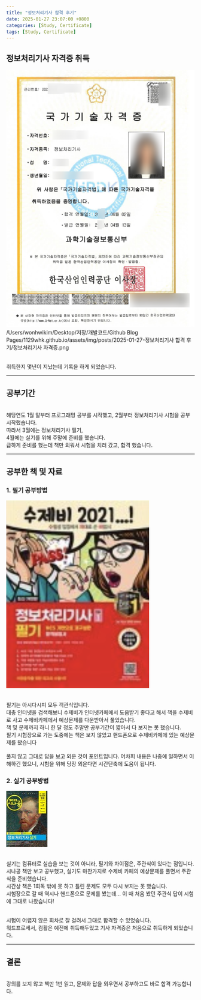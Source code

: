 ```yaml
---
title: "정보처리기사 합격 후기"
date: 2025-01-27 23:07:00 +0800
categories: [Study, Certificate]
tags: [Study, Certificate]
---
```

## 정보처리기사 자격증 취득
<img src="/assets/img/posts/2025-01-27-정보처리기사 합격 후기/정보처리기사 자격증.png">
/Users/wonhwikim/Desktop/저장/개발코드/Github Blog Pages/1129whk.github.io/assets/img/posts/2025-01-27-정보처리기사 합격 후기/정보처리기사 자격증.png

<br>취득한지 몇년이 지났는데 기록을 하게 되었습니다.
<hr>

## 공부기간
<br>해당연도 1월 말부터 프로그래밍 공부를 시작했고, 2월부터 정보처리기사 시험을 공부 시작했습니다.
<br>따라서 3월에는 정보처리기사 필기,
<br>4월에는 실기를 위해 주말에 준비를 했습니다.
<br>급하게 준비를 했는데 책만 외워서 시험을 치러 갔고, 합격 했습니다.
<hr>

## 공부한 책 및 자료

### 1. 필기 공부방법

<img src="/assets/img/posts/2025-01-27-정보처리기사 합격 후기/수제비 필기.png">

<br>필기는 아시다시피 모두 객관식입니다.
<br>대충 인터넷을 검색해보니 수제비가 인터넷카페에서 도움받기 좋다고 해서 책을 수제비로 사고 수제비카페에서 예상문제를 다운받아서 풀었습니다.
<br>책 및 문제까지 하니 한 달 정도 주말만 공부기간이 짧아서 다 보지는 못 했습니다.
<br>필기 시험장으로 가는 도중에는 책은 보지 않았고 핸드폰으로 수제비카페에 있는 예상문제를 봤습니다
<br><br>풀지 않고 그대로 답을 보고 외운 것이 포인트입니다. 어차피 내용은 나중에 일하면서 이해하긴 했으니, 시험을 위해 당장 외운다면 시간단축에 도움이 됩니다.

### 2. 실기 공부방법

<img src="/assets/img/posts/2025-01-27-정보처리기사 합격 후기/수제비 실기.jpeg">

<br>실기는 컴퓨터로 실습을 보는 것이 아니라, 필기와 차이점은, 주관식이 있다는 점입니다.
<br>시나공 책만 보고 공부했고, 실기도 마찬가지로 수제비 카페의 예상문제를 풀면서 주관식을 준비했습니다.
<br>시간상 책은 1회독 밖에 못 하고 틀린 문제도 모두 다시 보지는 못 했습니다.
<br>시험장으로 갈 때 역시나 핸드폰으로 문제를 봤는데... 이 때 처음 봤던 주관식 답이 시험에 그대로 나왔습니다!

<br>시험이 어렵지 않은 회차로 잘 걸려서 그대로 합격할 수 있었습니다.
<br>워드프로세서, 컴활은 예전에 취득해두었고 기사 자격증은 처음으로 취득하게 되었습니다.
<hr>

## 결론
<br>강의를 보지 않고 책만 1번 읽고, 문제와 답을 외우면서 공부하고도 바로 합격 가능합니다.
